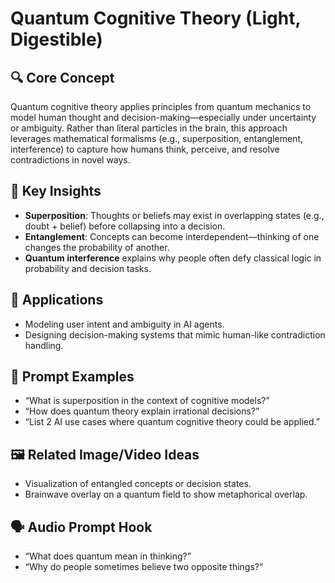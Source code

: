 # Quantum Cognitive Theory (Light, Digestible)

## 🔍 Core Concept

Quantum cognitive theory applies principles from quantum mechanics to model human thought and decision-making—especially under uncertainty or ambiguity. Rather than literal particles in the brain, this approach leverages mathematical formalisms (e.g., superposition, entanglement, interference) to capture how humans think, perceive, and resolve contradictions in novel ways.

## 🧠 Key Insights

- **Superposition**: Thoughts or beliefs may exist in overlapping states (e.g., doubt + belief) before collapsing into a decision.
- **Entanglement**: Concepts can become interdependent—thinking of one changes the probability of another.
- **Quantum interference** explains why people often defy classical logic in probability and decision tasks.

## 🚀 Applications

- Modeling user intent and ambiguity in AI agents.
- Designing decision-making systems that mimic human-like contradiction handling.

## 📌 Prompt Examples

- “What is superposition in the context of cognitive models?”
- “How does quantum theory explain irrational decisions?”
- “List 2 AI use cases where quantum cognitive theory could be applied.”

## 🖼️ Related Image/Video Ideas

- Visualization of entangled concepts or decision states.
- Brainwave overlay on a quantum field to show metaphorical overlap.

## 🗣️ Audio Prompt Hook

- “What does quantum mean in thinking?”
- “Why do people sometimes believe two opposite things?”
